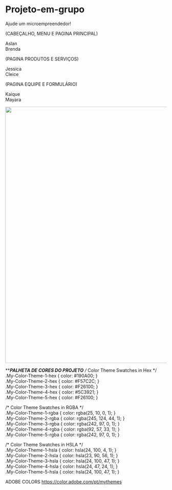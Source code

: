 # Projeto-em-grupo
Ajude um microempreendedor!

(CABEÇALHO, MENU E PAGINA PRINCIPAL)

Aslan    
Brenda


(PAGINA PRODUTOS E SERVIÇOS)


Jessica <br>
Cleice


(PAGINA EQUIPE E FORMULÁRIO)


Kaique <br>
Mayara


<div aligh="center">
<img src="https://user-images.githubusercontent.com/113717097/193120445-a61595f2-e54d-4ed4-a7fb-f70eedd58b0c.jpeg" width="800px"  />
</div>

****************PALHETA DE CORES DO PROJETO*************
  /* Color Theme Swatches in Hex */<br>
.My-Color-Theme-1-hex { color: #190A00; }<br>
.My-Color-Theme-2-hex { color: #F57C2C; } <br>
.My-Color-Theme-3-hex { color: #F26100; } <br>
.My-Color-Theme-4-hex { color: #5C3921; }<br>
.My-Color-Theme-5-hex { color: #F26100; }<br>

/* Color Theme Swatches in RGBA */<br>
.My-Color-Theme-1-rgba { color: rgba(25, 10, 0, 1); }<br>
.My-Color-Theme-2-rgba { color: rgba(245, 124, 44, 1); }<br>
.My-Color-Theme-3-rgba { color: rgba(242, 97, 0, 1); }<br>
.My-Color-Theme-4-rgba { color: rgba(92, 57, 33, 1); }<br>
.My-Color-Theme-5-rgba { color: rgba(242, 97, 0, 1); }<br>

/* Color Theme Swatches in HSLA */<br>
.My-Color-Theme-1-hsla { color: hsla(24, 100, 4, 1); }<br>
.My-Color-Theme-2-hsla { color: hsla(23, 90, 56, 1); }<br>
.My-Color-Theme-3-hsla { color: hsla(24, 100, 47, 1); }<br>
.My-Color-Theme-4-hsla { color: hsla(24, 47, 24, 1); }<br>
.My-Color-Theme-5-hsla { color: hsla(24, 100, 47, 1); }<br>

ADOBE COLORS https://color.adobe.com/pt/mythemes
